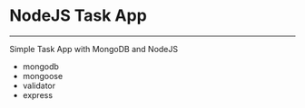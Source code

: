 # NodeJS Task App

---

Simple Task App with MongoDB and NodeJS

- mongodb
- mongoose
- validator
- express
